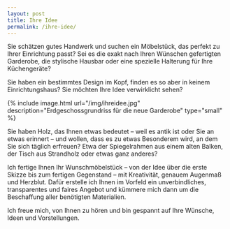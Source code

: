 ```yaml
---
layout: post
title: Ihre Idee
permalink: /ihre-idee/
---
```


Sie schätzen gutes Handwerk und suchen ein Möbelstück, das perfekt zu Ihrer Einrichtung passt? Sei es die exakt nach Ihren Wünschen gefertigten Garderobe, die stylische Hausbar oder eine spezielle Halterung für Ihre Küchengeräte?   

Sie haben ein bestimmtes Design im Kopf, finden es so aber in keinem Einrichtungshaus? Sie möchten Ihre Idee verwirklicht sehen?

{% include image.html url="/img/ihreidee.jpg" description="Erdgeschossgrundriss für die neue Garderobe" type="small" %}

Sie haben Holz, das Ihnen etwas bedeutet – weil es antik ist oder Sie an etwas erinnert – und wollen, dass es zu etwas Besonderem wird, an dem Sie sich täglich erfreuen? Etwa der Spiegelrahmen aus einem alten Balken, der Tisch aus Strandholz oder etwas ganz anderes? 

Ich fertige Ihnen Ihr Wunschmöbelstück  – von der Idee über die erste Skizze bis zum fertigen Gegenstand – mit Kreativität, genauem Augenmaß und Herzblut. Dafür erstelle ich Ihnen im Vorfeld ein unverbindliches, transparentes und faires Angebot und kümmere mich dann um die Beschaffung aller benötigten Materialien.

Ich freue mich, von Ihnen zu hören und bin gespannt auf Ihre Wünsche, Ideen und Vorstellungen.